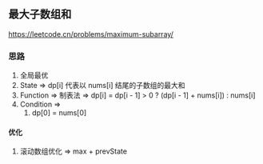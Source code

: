 ## 最大子数组和

<https://leetcode.cn/problems/maximum-subarray/>

### 思路

1. 全局最优
2. State => dp[i] 代表以 nums[i] 结尾的子数组的最大和
3. Function => 制表法 => dp[i] = dp[i - 1] > 0 ? (dp[i - 1] + nums[i]) : nums[i]
4. Condition =>
    1. dp[0] = nums[0]

#### 优化

1. 滚动数组优化 => max + prevState 
